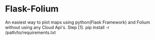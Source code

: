 # Flask-Folium
An easiest way to plot maps using python(Flask Framework) and Folium without using any Cloud Api's.
Step [1]. pip install -r /path/to/requirements.txt


